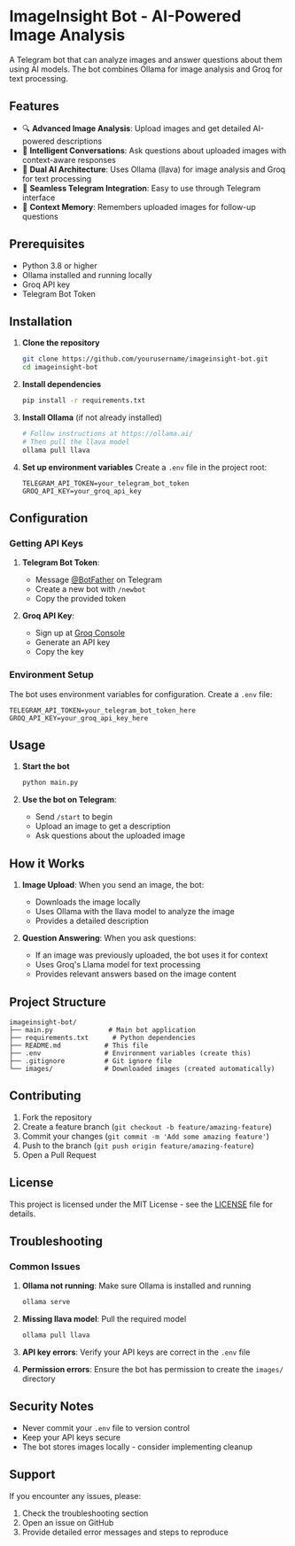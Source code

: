 # ImageInsight Bot - AI-Powered Image Analysis

A Telegram bot that can analyze images and answer questions about them using AI models. The bot combines Ollama for image analysis and Groq for text processing.

## Features

- 🔍 **Advanced Image Analysis**: Upload images and get detailed AI-powered descriptions
- 💬 **Intelligent Conversations**: Ask questions about uploaded images with context-aware responses
- 🤖 **Dual AI Architecture**: Uses Ollama (llava) for image analysis and Groq for text processing
- 📱 **Seamless Telegram Integration**: Easy to use through Telegram interface
- 🧠 **Context Memory**: Remembers uploaded images for follow-up questions

## Prerequisites

- Python 3.8 or higher
- Ollama installed and running locally
- Groq API key
- Telegram Bot Token

## Installation

1. **Clone the repository**
   ```bash
   git clone https://github.com/yourusername/imageinsight-bot.git
   cd imageinsight-bot
   ```

2. **Install dependencies**
   ```bash
   pip install -r requirements.txt
   ```

3. **Install Ollama** (if not already installed)
   ```bash
   # Follow instructions at https://ollama.ai/
   # Then pull the llava model
   ollama pull llava
   ```

4. **Set up environment variables**
   Create a `.env` file in the project root:
   ```env
   TELEGRAM_API_TOKEN=your_telegram_bot_token
   GROQ_API_KEY=your_groq_api_key
   ```

## Configuration

### Getting API Keys

1. **Telegram Bot Token**:
   - Message [@BotFather](https://t.me/botfather) on Telegram
   - Create a new bot with `/newbot`
   - Copy the provided token

2. **Groq API Key**:
   - Sign up at [Groq Console](https://console.groq.com/)
   - Generate an API key
   - Copy the key

### Environment Setup

The bot uses environment variables for configuration. Create a `.env` file:

```env
TELEGRAM_API_TOKEN=your_telegram_bot_token_here
GROQ_API_KEY=your_groq_api_key_here
```

## Usage

1. **Start the bot**
   ```bash
   python main.py
   ```

2. **Use the bot on Telegram**:
   - Send `/start` to begin
   - Upload an image to get a description
   - Ask questions about the uploaded image

## How it Works

1. **Image Upload**: When you send an image, the bot:
   - Downloads the image locally
   - Uses Ollama with the llava model to analyze the image
   - Provides a detailed description

2. **Question Answering**: When you ask questions:
   - If an image was previously uploaded, the bot uses it for context
   - Uses Groq's Llama model for text processing
   - Provides relevant answers based on the image content

## Project Structure

```
imageinsight-bot/
├── main.py              # Main bot application
├── requirements.txt      # Python dependencies
├── README.md           # This file
├── .env                # Environment variables (create this)
├── .gitignore          # Git ignore file
└── images/             # Downloaded images (created automatically)
```

## Contributing

1. Fork the repository
2. Create a feature branch (`git checkout -b feature/amazing-feature`)
3. Commit your changes (`git commit -m 'Add some amazing feature'`)
4. Push to the branch (`git push origin feature/amazing-feature`)
5. Open a Pull Request

## License

This project is licensed under the MIT License - see the [LICENSE](LICENSE) file for details.

## Troubleshooting

### Common Issues

1. **Ollama not running**: Make sure Ollama is installed and running
   ```bash
   ollama serve
   ```

2. **Missing llava model**: Pull the required model
   ```bash
   ollama pull llava
   ```

3. **API key errors**: Verify your API keys are correct in the `.env` file

4. **Permission errors**: Ensure the bot has permission to create the `images/` directory

## Security Notes

- Never commit your `.env` file to version control
- Keep your API keys secure
- The bot stores images locally - consider implementing cleanup

## Support

If you encounter any issues, please:
1. Check the troubleshooting section
2. Open an issue on GitHub
3. Provide detailed error messages and steps to reproduce 